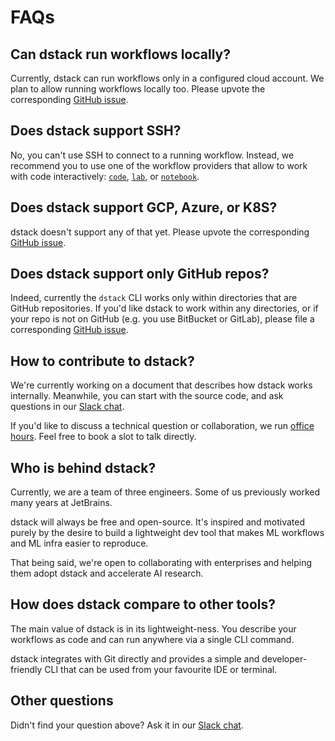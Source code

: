 # FAQs

## Can dstack run workflows locally? 

Currently, dstack can run workflows only in a configured cloud account. We plan to 
allow running workflows locally too. Please upvote 
the corresponding [GitHub issue](https://github.com/dstackai/dstack/issues/95).

## Does dstack support SSH?

No, you can't use SSH to connect to a running workflow. Instead, we recommend you
to use one of the workflow providers that allow to work with code interactively:
[`code`](reference/providers/bash.md), [`lab`](reference/providers/lab.md),
or [`notebook`](reference/providers/notebook.md).

## Does dstack support GCP, Azure, or K8S?

dstack doesn't support any of that yet. Please upvote 
the corresponding [GitHub issue](https://github.com/dstackai/dstack/issues?q=is%3Aissue+is%3Aopen+label%3Acloud-provider).

## Does dstack support only GitHub repos?
Indeed, currently the `dstack` CLI works only within directories that 
are GitHub repositories. If you'd like dstack to work within any directories, 
or if your repo is not on GitHub (e.g. you use BitBucket or GitLab), please
file a corresponding [GitHub issue](https://github.com/dstackai/dstack/issues/new/choose).

## How to contribute to dstack?

We're currently working on a document that describes how dstack works internally.
Meanwhile, you can start with the source code, and ask questions in our 
[Slack chat](https://join.slack.com/t/dstackai/shared_invite/zt-xdnsytie-D4qU9BvJP8vkbkHXdi6clQ).

If you'd like to discuss a technical question or collaboration, we run [office hours](https://calendly.com/dstackai/office-hours).
Feel free to book a slot to talk directly.

## Who is behind dstack?

Currently, we are a team of three engineers. Some of us previously worked many years at JetBrains.

dstack will always be free and open-source. It's inspired and motivated purely by the desire
to build a lightweight dev tool that makes ML workflows and ML infra easier to reproduce.

That being said, we're open to collaborating with enterprises and helping them adopt dstack and accelerate AI research.  

## How does dstack compare to other tools?

The main value of dstack is in its lightweight-ness. You describe your
workflows as code and can run anywhere via a single CLI command.

dstack integrates with Git directly and provides a simple and developer-friendly CLI 
that can be used from your favourite IDE or terminal.

## Other questions

Didn't find your question above? Ask it in our [Slack chat](https://join.slack.com/t/dstackai/shared_invite/zt-xdnsytie-D4qU9BvJP8vkbkHXdi6clQ).